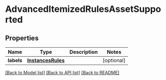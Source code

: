 # AdvancedItemizedRulesAssetSupported

## Properties
Name | Type | Description | Notes
------------ | ------------- | ------------- | -------------
**labels** | [**InstancesRules**](InstancesRules.md) |  | [optional] 

[[Back to Model list]](../README.md#documentation-for-models) [[Back to API list]](../README.md#documentation-for-api-endpoints) [[Back to README]](../README.md)

